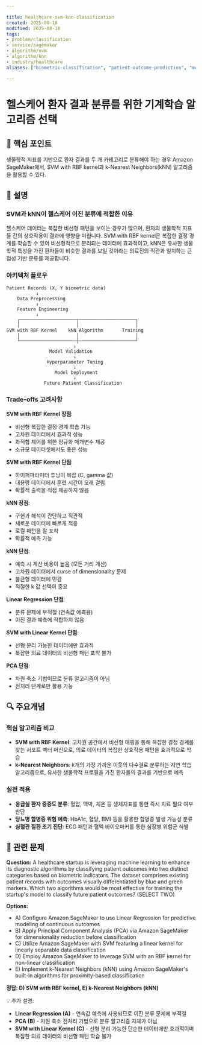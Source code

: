```yaml
---

title: healthcare-svm-knn-classification
created: 2025-08-18
modified: 2025-08-18
tags:
- problem/classification
- service/sagemaker
- algorithm/svm
- algorithm/knn
- industry/healthcare
aliases: ["biometric-classification", "patient-outcome-prediction", "medical-ml"]

---
```


# 헬스케어 환자 결과 분류를 위한 기계학습 알고리즘 선택

## 🎯 핵심 포인트

생물학적 지표를 기반으로 환자 결과를 두 개 카테고리로 분류해야 하는 경우 Amazon SageMaker에서, SVM with RBF kernel과 k-Nearest Neighbors(kNN) 알고리즘을 활용할 수 있다.

## 📝 설명

### SVM과 kNN이 헬스케어 이진 분류에 적합한 이유

헬스케어 데이터는 복잡한 비선형 패턴을 보이는 경우가 많으며, 환자의 생물학적 지표들 간의 상호작용이 결과에 영향을 미칩니다. SVM with RBF kernel은 복잡한 결정 경계를 학습할 수 있어 비선형적으로 분리되는 데이터에 효과적이고, kNN은 유사한 생물학적 특성을 가진 환자들이 비슷한 결과를 보일 것이라는 의료진의 직관과 일치하는 근접성 기반 분류를 제공합니다.

### 아키텍처 플로우

```
Patient Records (X, Y biometric data)
           ↓
    Data Preprocessing
           ↓
    Feature Engineering
           ↓
    ┌─────────────────────┬─────────────────────┐
    │                     │                     │
SVM with RBF Kernel    kNN Algorithm       Training
    │                     │                     │
    └─────────────────────┼─────────────────────┘
                         ↓
                Model Validation
                         ↓
               Hyperparameter Tuning
                         ↓
                  Model Deployment
                         ↓
              Future Patient Classification
```

### Trade-offs 고려사항

**SVM with RBF Kernel 장점**:
- 비선형 복잡한 결정 경계 학습 가능
- 고차원 데이터에서 효과적 성능
- 과적합 제어를 위한 정규화 매개변수 제공
- 소규모 데이터셋에서도 좋은 성능

**SVM with RBF Kernel 단점**:
- 하이퍼파라미터 튜닝이 복잡 (C, gamma 값)
- 대용량 데이터에서 훈련 시간이 오래 걸림
- 확률적 출력을 직접 제공하지 않음

**kNN 장점**:
- 구현과 해석이 간단하고 직관적
- 새로운 데이터에 빠르게 적응
- 로컬 패턴을 잘 포착
- 확률적 예측 가능

**kNN 단점**:
- 예측 시 계산 비용이 높음 (모든 거리 계산)
- 고차원 데이터에서 curse of dimensionality 문제
- 불균형 데이터에 민감
- 적절한 k 값 선택이 중요

**Linear Regression 단점**:
- 분류 문제에 부적절 (연속값 예측용)
- 이진 결과 예측에 적합하지 않음

**SVM with Linear Kernel 단점**:
- 선형 분리 가능한 데이터에만 효과적
- 복잡한 의료 데이터의 비선형 패턴 포착 불가

**PCA 단점**:
- 차원 축소 기법이므로 분류 알고리즘이 아님
- 전처리 단계로만 활용 가능

## 🔍 주요개념

### 핵심 알고리즘 비교

- **SVM with RBF Kernel**: 고차원 공간에서 비선형 매핑을 통해 복잡한 결정 경계를 찾는 서포트 벡터 머신으로, 의료 데이터의 복잡한 상호작용 패턴을 효과적으로 학습
- **k-Nearest Neighbors**: k개의 가장 가까운 이웃의 다수결로 분류하는 지연 학습 알고리즘으로, 유사한 생물학적 프로필을 가진 환자들의 결과를 기반으로 예측

### 실전 적용

- **응급실 환자 중증도 분류**: 혈압, 맥박, 체온 등 생체지표를 통한 즉시 치료 필요 여부 판단
- **당뇨병 합병증 위험 예측**: HbA1c, 혈당, BMI 등을 활용한 합병증 발생 가능성 분류  
- **심혈관 질환 조기 진단**: ECG 패턴과 혈액 바이오마커를 통한 심장병 위험군 식별

## 📝 관련 문제

**Question:** A healthcare startup is leveraging machine learning to enhance its diagnostic algorithms by classifying patient outcomes into two distinct categories based on biometric indicators. The dataset comprises existing patient records with outcomes visually differentiated by blue and green markers. Which two algorithms would be most effective for training the startup's model to classify future patient outcomes? (SELECT TWO)

**Options:**

- A) Configure Amazon SageMaker to use Linear Regression for predictive modeling of continuous outcomes
- B) Apply Principal Component Analysis (PCA) via Amazon SageMaker for dimensionality reduction before classification
- C) Utilize Amazon SageMaker with SVM featuring a linear kernel for linearly separable data classification
- D) Employ Amazon SageMaker to leverage SVM with an RBF kernel for non-linear classification
- E) Implement k-Nearest Neighbors (kNN) using Amazon SageMaker's built-in algorithms for proximity-based classification

**정답: D) SVM with RBF kernel, E) k-Nearest Neighbors (kNN)**

💡 추가 설명:

- **Linear Regression (A)** - 연속값 예측에 사용되므로 이진 분류 문제에 부적절
- **PCA (B)** - 차원 축소 전처리 기법으로 분류 알고리즘 자체가 아님
- **SVM with Linear Kernel (C)** - 선형 분리 가능한 단순한 데이터에만 효과적이며 복잡한 의료 데이터의 비선형 패턴 학습 불가